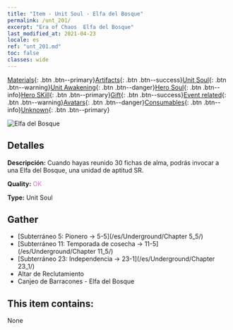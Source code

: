 ```yaml
---
title: "Item - Unit Soul - Elfa del Bosque"
permalink: /unt_201/
excerpt: "Era of Chaos  Elfa del Bosque"
last_modified_at: 2021-04-23
locale: es
ref: "unt_201.md"
toc: false
classes: wide
---
```

 [Materials](/ItemsES/){: .btn .btn--primary}[Artifacts](/ItemsES/Artifacts/){: .btn .btn--success}[Unit Soul](/ItemsES/UnitSoul/){: .btn .btn--warning}[Unit Awakening](/ItemsES/UnitAwakening/){: .btn .btn--danger}[Hero Soul](/ItemsES/HeroSoul/){: .btn .btn--info}[Hero SKill](/ItemsES/HeroSkill/){: .btn .btn--primary}[Gift](/ItemsES/Gift/){: .btn .btn--success}[Event related](/ItemsES/Events/){: .btn .btn--warning}[Avatars](/ItemsES/Avatars/){: .btn .btn--danger}[Consumables](/ItemsES/Consumables/){: .btn .btn--info}[Unknown](/ItemsES/Unknown/){: .btn .btn--primary}

 ![Elfa del Bosque](/images/u/ti_mujingling.jpg)

## Detalles
 **Descripción:** Cuando hayas reunido 30 fichas de alma, podrás invocar a una Elfa del Bosque, una unidad de aptitud SR.

 **Quality:** <span style="color: #DA70D6">OK</span>

 **Type:** Unit Soul

## Gather

*    [Subterráneo 5: Pionero -> 5-5](/es/Underground/Chapter 5_5/) 
*    [Subterráneo 11: Temporada de cosecha -> 11-5](/es/Underground/Chapter 11_5/) 
*    [Subterráneo 23: Independencia -> 23-1](/es/Underground/Chapter 23_1/) 
*    Altar de Reclutamiento 
*    Canjeo de Barracones - Elfa del Bosque 

## This item contains:

  None

